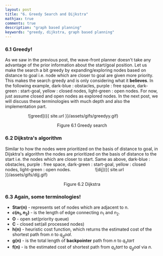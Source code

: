 ```yaml
---
layout: post
title: "6. Greedy Search and Dijkstra"
mathjax: true
comments: true
description: "graph based planning"
keywords: "greedy, dijkstra, graph based planning"
---  
```


### 6.1 Greedy!
As we saw in the previous post, the wave-front planner doesn't take any advantage of the prior information about the start/goal position. Let us make the search a bit greedy by expanding/exploring nodes based on distance to goal i.e. node which are closer to goal are given more priority. This makes the search greedy and is only considering what it **believes**. In the following example, dark-blue : obstacles, purple : free space, dark-green : start-goal, yellow : closed nodes, light-green : open nodes. For now, just assume closed and open nodes as explored nodes. In the next post, we will discuss these terminologies with much depth and also the implementation part.     

&nbsp;&nbsp;&nbsp;&nbsp;&nbsp;&nbsp;&nbsp;&nbsp;&nbsp;&nbsp;&nbsp;&nbsp;&nbsp;&nbsp;&nbsp;&nbsp;&nbsp;&nbsp; ![greed]({{ site.url }}/assets/gifs/greedyy.gif)
<p align="center">
Figure 6.1 Greedy search
</p>

### 6.2 Dijkstra's algorithm
Similar to how the nodes were prioritized on the basis of distance to goal, in Dijsktra's algorithm the nodes are prioritized on the basis of distance to the start i.e. the nodes which are closer to start. Same as above, dark-blue : obstacles, purple : free space, dark-green : start-goal, yellow : closed nodes, light-green : open nodes.
&nbsp;&nbsp;&nbsp;&nbsp;&nbsp;&nbsp;&nbsp;&nbsp;&nbsp;&nbsp;&nbsp;&nbsp;&nbsp;&nbsp;&nbsp;&nbsp;&nbsp;&nbsp; ![dij]({{ site.url }}/assets/gifs/dijj.gif)
<p align="center">
Figure 6.2 Dijkstra
</p>

### 6.3 Again, some terminologies!
* **Star(n)** - represents set of nodes which are adjacent to n.
* **$c(n_1,n_2)$** - is the length of edge connecting $n_1$ and $n_2$.
* **O** - open set(priority queue)
* **C** - closed set(all processed nodes)
* **h(n)** - heuristic cost function, which returns the estimated cost of the shortest path from $n$ to $q_goal$.
* **g(n)** - is the total length of **backpointer** path from $n$ to $q_start$
* **f(n)** - is the estimated cost of shortest path from $q_start$ to $q_goal$ via $n$.

